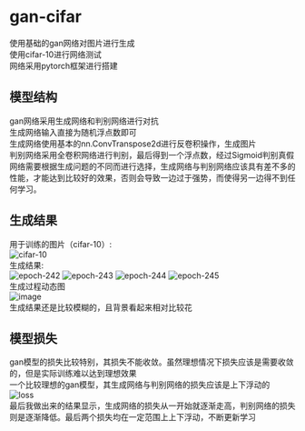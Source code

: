 # gan-cifar
使用基础的gan网络对图片进行生成</br>
使用cifar-10进行网络测试</br>
网络采用pytorch框架进行搭建
## 模型结构
gan网络采用生成网络和判别网络进行对抗</br>
生成网络输入直接为随机浮点数即可</br>
生成网络使用基本的nn.ConvTranspose2d进行反卷积操作，生成图片</br>
判别网络采用全卷积网络进行判别，最后得到一个浮点数，经过Sigmoid判别真假</br>
网络需要根据生成问题的不同而进行选择，生成网络与判别网络应该具有差不多的性能，才能达到比较好的效果，否则会导致一边过于强势，而使得另一边得不到任何学习。
## 生成结果
用于训练的图片（cifar-10）:</br>
![cifar-10](https://user-images.githubusercontent.com/77096562/173227813-a84ea9f3-1cc7-4153-9a96-1b3d58e5f3c0.png)</br>
生成结果:</br>
![epoch-242](https://user-images.githubusercontent.com/77096562/173230173-d5e47364-837b-4cba-a089-32eea5297477.png)
![epoch-243](https://user-images.githubusercontent.com/77096562/173227854-075265a9-fcdd-4106-b762-a6659e498f16.png)
![epoch-244](https://user-images.githubusercontent.com/77096562/173227857-d5d884a9-a55e-4c1f-8ef3-99b1b2aaf84c.png)
![epoch-245](https://user-images.githubusercontent.com/77096562/173227859-fdc26000-5f6f-45da-af2a-4fefa4c0df56.png)</br>
生成过程动态图</br>
![image](https://github.com/cx990203/gan-cifar/blob/main/gan-cifar10.gif)</br>
生成结果还是比较模糊的，且背景看起来相对比较花
## 模型损失
gan模型的损失比较特别，其损失不能收敛。虽然理想情况下损失应该是需要收敛的，但是实际训练难以达到理想效果</br>
一个比较理想的gan模型，其生成网络与判别网络的损失应该是上下浮动的</br>
![loss](https://user-images.githubusercontent.com/77096562/173227772-ef7ce2f4-b9e9-4f9c-b74a-4e25060a15d0.png)</br>
最后我做出来的结果显示，生成网络的损失从一开始就逐渐走高，判别网络的损失则是逐渐降低。最后两个损失均在一定范围上上下浮动，不断更新学习</br>
